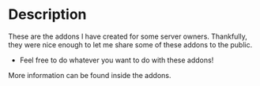 # Description
  These are the addons I have created for some server owners. Thankfully, they were nice enough to let me share some of these addons to the public.
  * Feel free to do whatever you want to do with these addons!
  
  More information can be found inside the addons.
  
  
  
